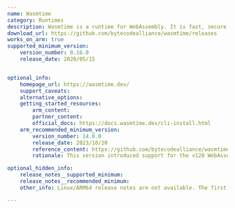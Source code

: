```yaml
---
name: Wasmtime
category: Runtimes
description: Wasmtime is a runtime for WebAssembly. It is fast, secure, configurable, supports a rich set of APIs, and compliant by standards.
download_url: https://github.com/bytecodealliance/wasmtime/releases
works_on_arm: true
supported_minimum_version:
    version_number: 0.16.0
    release_date: 2020/05/15


optional_info:
    homepage_url: https://wasmtime.dev/
    support_caveats:
    alternative_options:
    getting_started_resources:
        arm_content:
        partner_content:
        official_docs: https://docs.wasmtime.dev/cli-install.html
    arm_recommended_minimum_version:
        version_number: 14.0.0
        release_date: 2023/10/20
        reference_content: https://github.com/bytecodealliance/wasmtime/releases/tag/v14.0.0
        rationale: This version introduced support for the v128 WebAssembly type on aarch64 architectures, enhancing Wasmtime's capabilities on ARM-based Linux systems.  The intention of this type is to allow platforms to perform typed between two functions that take or return v128 wasm values.

optional_hidden_info:
    release_notes__supported_minimum:
    release_notes__recommended_minimum:
    other_info: Linux/ARM64 release notes are not available. The first AArch64 release (tar) is available in version 0.16.0. Binary inside this tar archive executes on Neoverse N1.

---
```

